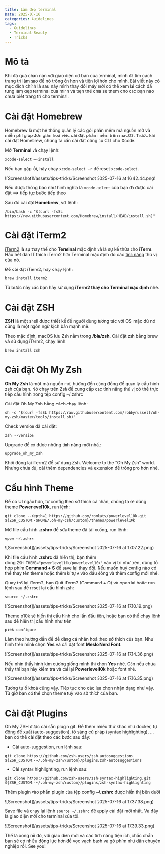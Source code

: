 ```yaml
---
title: Làm đẹp terminal
Date: 2025-07-16
categories: Guidelines
tags:
  - Guidelines
  - Terminal-Beauty
  - Tricks
---
```

# Mô tả
Khi đã quá chán nản với giao diện cơ bản của terminal, mình đã tìm cách trang trí làm sao để nó trông ổn hơn và tiện lợi hơn cho mình. Bài viết này có mục đích chính là sau này mình thay đổi máy mới có thể xem lại cách đã từng làm đẹp terminal của mình và tiện thể chia sẻ thêm cho các bạn nào chưa biết trang trí cho terminal.
# Cài đặt Homebrew
Homebrew là một hệ thống quản lý các gói phần mềm mã nguồn mở và miễn phí giúp đơn giản hoá việc cài đặt phầm mềm trên macOS. Trước khi cài đặt Homebrew, chúng ta cần cài đặt công cụ CLI cho Xcode.

Mở **Terminal** và chạy lệnh:
```
xcode-select —-install
```
Nếu bạn gặp lỗi, hãy chạy `xcode-select -r` để reset `xcode-select`.

![Screenshot](/assets/tips-tricks/Screenshot 2025-07-16 at 16.42.44.png)

Nếu được thông báo như hình nghĩa là `xcode-select` của bạn đã được cài đặt ⟹ tiếp tục bước tiếp theo.

Sau đó cài đặt **Homebrew**, với lệnh:
```
/bin/bash -c "$(curl -fsSL https://raw.githubusercontent.com/Homebrew/install/HEAD/install.sh)"
```
# Cài đặt iTerm2
[iTerm2](https://iterm2.com/) là sự thay thế cho **Terminal** mặc định và là sự kế thừa cho **iTerm**. Hầu hết dân IT thích iTerm2 hơn Terminal mặc định do các [tính năng](https://iterm2.com/features.html) thú vị của nó.

Để cài đặt iTerm2, hãy chạy lệnh:
```
brew install iterm2
```
Từ bước này các bạn hãy sử dụng **iTerm2 thay cho Terminal mặc định** nhé.
# Cài đặt ZSH
**ZSH** là một shell được thiết kế để người dùng tương tác với OS, mặc dù nó cũng là một ngôn ngữ kịch bản mạnh mẽ.

Theo mặc định, macOS lưu Zsh nằm trong **/bin/zsh**. Cài đặt zsh bằng brew và sử dụng iTerm2, chạy lệnh:
```
brew install zsh
```
# Cài đặt Oh My Zsh
**Oh My Zsh** là một mã nguồn mở, hướng đến cộng đồng để quản lý cấu hình zsh của bạn. Nó chạy trên Zsh để cung cấp các tính năng thú vị có thể trực tiếp cấu hình trong tệp config ~/.zshrc

Cài đặt Oh My Zsh bằng cách chạy lệnh:
```
sh -c "$(curl -fsSL https://raw.githubusercontent.com/robbyrussell/oh-my-zsh/master/tools/install.sh)"
```
Check version đã cài đặt:
```
zsh --version
```
Upgrade để có được những tính năng mới nhất:
```
upgrade_oh_my_zsh
```
Khởi động lại iTerm2 để sử dụng Zsh. Welcome to the “Oh My Zsh” world. Nhưng chưa đủ, cài thêm dependencies và extension để trông pro hơn nhé.
# Cấu hình Theme
Để có UI ngầu hơn, tự config theo sở thích cá nhân, chúng ta sẽ dùng theme **Powerlevel10k**, run lệnh:
```
git clone --depth=1 https://github.com/romkatv/powerlevel10k.git ${ZSH_CUSTOM:-$HOME/.oh-my-zsh/custom}/themes/powerlevel10k
```
Mở file cấu hình **.zshrc** để sửa theme đã tải xuống, run lệnh:
```
open ~/.zshrc
```

![Screenshot](/assets/tips-tricks/Screenshot 2025-07-16 at 17.07.22.png)

Khi file cấu hình **.zshrc** đã hiển thị, bạn thêm dòng `ZSH_THEME="powerlevel10k/powerlevel10k"` vào vị trí như trên, dùng tổ hợp phím **Command + S** để save lại thay đổi. Nếu muốn huỷ config nào có thể thay tên theme hoặc thêm kí tự `#` vào đầu dòng và thêm config mới nhé.

Quay trở lại iTerm2, bạn Quit iTerm2 (Command + Q) và open lại hoặc run lệnh sau để reset lại cấu hình zsh:
```
source ~/.zshrc
```

![Screenshot](/assets/tips-tricks/Screenshot 2025-07-16 at 17.10.19.png)

Theme p10k sẽ hiển thị cấu hình cho lần đầu tiên, hoặc bạn có thể chạy lệnh sau để hiển thị cấu hình như trên
```
p10k configure
```
Làm theo hướng dẫn để dễ dàng cá nhân hoá theo sở thích của bạn. Như hình trên mình chọn **Yes** và cài đặt font **Meslo Nerd Font**.

![Screenshot](/assets/tips-tricks/Screenshot 2025-07-16 at 17.14.36.png)

Nếu nhìn thấy hình kim cương giống mình thì chọn **Yes** nhé. Còn nếu chưa thấy thì bạn hãy kiểm tra và cài lại **Powerlevel10k** hoặc font nhé.

![Screenshot](/assets/tips-tricks/Screenshot 2025-07-16 at 17.16.35.png)

Tương tự ổ khoá cũng vậy. Tiếp tục cho các lựa chọn nhận dạng như vậy.
Từ giờ bạn có thể chọn theme tuỳ vào sở thích của bạn.

# Cài đặt Plugins
Oh My ZSH được cài sẵn plugin git. Để thêm nhiều thứ khác như docker, tự động đề xuất (auto-suggestion), tô sáng cú pháp (syntax highlighting), ... bạn có thể cài đặt theo các bước sau đây:
- Cài auto-suggestion, run lệnh sau:
```
git clone https://github.com/zsh-users/zsh-autosuggestions ${ZSH_CUSTOM:-~/.oh-my-zsh/custom}/plugins/zsh-autosuggestions
```
- Cài syntax highlighting, run lệnh sau:
```
git clone https://github.com/zsh-users/zsh-syntax-highlighting.git ${ZSH_CUSTOM:-~/.oh-my-zsh/custom}/plugins/zsh-syntax-highlighting
```
Thêm plugin vào phần plugin của tệp config **~/.zshrc** được hiển thị bên dưới

![Screenshot](/assets/tips-tricks/Screenshot 2025-07-16 at 17.37.38.png)

Save file và chạy lại lệnh `source ~/.zshrc` để apply cài đặt mới nhất.
Và đây là giao diện mới cho terminal của tôi.

![Screenshot](/assets/tips-tricks/Screenshot 2025-07-16 at 17.39.33.png)

Thế là xong rồi đó, với giao diện mới và các tính năng tiện ích, chắc chắn bạn sẽ có nhiều động lực hơn để vọc vạch bash và gõ phím như dân chuyên nghiệp rồi. See you!